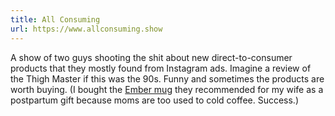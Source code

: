 ```yaml
---
title: All Consuming
url: https://www.allconsuming.show
---
```


A show of two guys shooting the shit about new direct-to-consumer products that they mostly found from Instagram ads. Imagine a review of the Thigh Master if this was the 90s. Funny and sometimes the products are worth buying. (I bought the [Ember mug](https://ember.com/products/ember-mug-2) they recommended for my wife as a postpartum gift because moms are too used to cold coffee. Success.)
